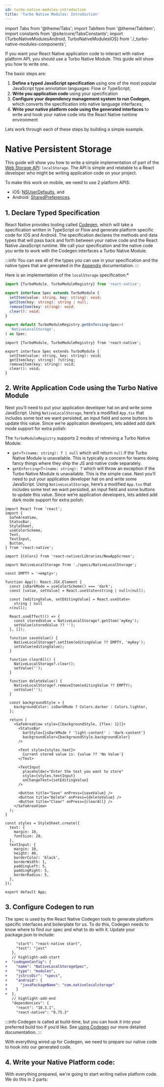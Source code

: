 ```yaml
---
id: turbo-native-modules-introduction
title: 'Turbo Native Modules: Introduction'
---
```


import Tabs from '@theme/Tabs'; import TabItem from '@theme/TabItem'; import constants from '@site/core/TabsConstants';
import {TurboNativeModulesAndroid, TurboNativeModulesIOS} from './\_turbo-native-modules-components';

If you want your React Native application code to interact with native platform API, you should use a Turbo Native Module. This guide will show you how to write one.

The basic steps are:

1. **Define a typed JavaScript specification** using one of the most popular JavaScript type annotation languages: Flow or TypeScript;
2. **Write you application code** using your specification
3. **Configure your dependency management system to run Codegen**, which converts the specification into native language interfaces;
4. **Write your native platform code using the generated interfaces** to write and hook your native code into the React Native runtime environment

Lets work through each of these steps by building a simple example.

# Native Persistent Storage

This guide will show you how to write a simple implementation of part of the [Web Storage API](https://html.spec.whatwg.org/multipage/webstorage.html#dom-localstorage-dev): `localStorage`. The API is simple and relatable to a React developer who might be writing application code on your project.

To make this work on mobile, we need to use 2 platform APIS:

- iOS: [NSUserDefaults](https://developer.apple.com/documentation/foundation/nsuserdefaults), and
- Android: [SharedPreferences](https://developer.android.com/reference/android/content/SharedPreferences).

## 1. Declare Typed Specification

React Native provides tooling called [Codegen](/docs/the-new-architecture/what-is-codegen), which will take a specification written in TypeScript or Flow and generate platform specific code for iOS and Android. The specification declares the methods and data types that will pass back and forth between your native code and the React Native JavaScript runtime. We call your specification and the native code you write to work with the Codegen interfaces a Turbo Native Module.

:::info
You can see all of the types you can use in your specification and the native types that are generated in the [Appendix](/appendix.md) documentation.
:::

Here is an implementation of the `localStorage` specification:\*

<Tabs groupId="language" queryString defaultValue={constants.defaultJavaScriptSpecLanguage} values={constants.javaScriptSpecLanguages}>
<TabItem value="typescript">

```typescript
import {TurboModule, TurboModuleRegistry} from 'react-native';

export interface Spec extends TurboModule {
  setItem(value: string, key: string): void;
  getItem(key: string): string | null;
  removeItem(key: string): void;
  clear(): void;
}

export default TurboModuleRegistry.getEnforcing<Spec>(
  'NativeLocalStorage',
) as Spec;
```

</TabItem>
<TabItem value="flow">

```flow
import {TurboModule, TurboModuleRegistry} from 'react-native';

export interface Spec extends TurboModule {
  setItem(value: string, key: string): void;
  getItem(key: string): ?string;
  removeItem(key: string): void;
  clear(): void;
}
```

</TabItem>
</Tabs>

## 2. Write Application Code using the Turbo Native Module

Next you’ll need to put your application developer hat on and write some JavaScript. Using `NativeLocalStorage`, here’s a modified `App.tsx` that includes some text we want persisted, an input field and some buttons to update this value. Since we’re application developers, lets added add dark mode support for extra polish:

The `TurboModuleRegistry` supports 2 modes of retreiving a Turbo Native Module:

- `get<T>(name: string): T | null` which will return `null` if the Turbo Native Module is unavailable. This is typically a concern for teams doing fancy things where they ship the JS and native code separately.
- `getEnforcing<T>(name: string): T` which will throw an exception if the Turbo Native Module is unavailable. This is the simple case.
  Next you’ll need to put your application developer hat on and write some JavaScript. Using `NativeLocalStorage`, here’s a modified `App.tsx` that includes some text we want persisted, an input field and some buttons to update this value. Since we’re application developers, lets added add dark mode support for extra polish:

```tsx
import React from 'react';
import {
  SafeAreaView,
  StatusBar,
  StyleSheet,
  useColorScheme,
  Text,
  TextInput,
  Button,
} from 'react-native';

import {Colors} from 'react-native/Libraries/NewAppScreen';

import NativeLocalStorage from './specs/NativeLocalStorage';

const EMPTY = '<empty>';

function App(): React.JSX.Element {
  const isDarkMode = useColorScheme() === 'dark';
  const [value, setValue] = React.useState<string | null>(null);

  const [editingValue, setEditingValue] = React.useState<
    string | null
  >(null);

  React.useEffect(() => {
    const storedValue = NativeLocalStorage?.getItem('myKey');
    setValue(storedValue ?? '');
  }, []);

  function saveValue() {
    NativeLocalStorage?.setItem(editingValue ?? EMPTY, 'myKey');
    setValue(editingValue);
  }

  function clearAll() {
    NativeLocalStorage?.clear();
    setValue('');
  }

  function deleteValue() {
    NativeLocalStorage?.removeItem(editingValue ?? EMPTY);
    setValue('');
  }

  const backgroundStyle = {
    backgroundColor: isDarkMode ? Colors.darker : Colors.lighter,
  };

  return (
    <SafeAreaView style={[backgroundStyle, {flex: 1}]}>
      <StatusBar
        barStyle={isDarkMode ? 'light-content' : 'dark-content'}
        backgroundColor={backgroundStyle.backgroundColor}
      />

      <Text style={styles.text}>
        Current stored value is: {value ?? 'No Value'}
      </Text>

      <TextInput
        placeholder="Enter the text you want to store"
        style={styles.textInput}
        onChangeText={setEditingValue}
      />

      <Button title="Save" onPress={saveValue} />
      <Button title="Delete" onPress={deleteValue} />
      <Button title="Clear" onPress={clearAll} />
    </SafeAreaView>
  );
}

const styles = StyleSheet.create({
  text: {
    margin: 10,
    fontSize: 20,
  },
  textInput: {
    margin: 10,
    height: 40,
    borderColor: 'black',
    borderWidth: 1,
    paddingLeft: 5,
    paddingRight: 5,
    borderRadius: 5,
  },
});

export default App;
```

## 3. Configure Codegen to run

The spec is used by the React Native Codegen tools to generate platform specific interfaces and boilerplate for us. To do this, Codegen needs to know where to find our spec and what to do with it. Update your package.json to include:

```diff
     "start": "react-native start",
     "test": "jest"
   },
   // highlight-add-start
+  "codegenConfig": {
+    "name": "NativeLocalStorageSpec",
+    "type": "modules",
+    "jsSrcsDir": "specs",
+    "android": {
+      "javaPackageName": "com.nativelocalstorage"
+    }
+  },
   // highlight-add-end
   "dependencies": {
     "react": "18.3.1",
     "react-native": "0.75.3"
```

:::info
Codegen is called at build-time, but you can hook it into your preferred build too if you’d like. See [using Codegen](the-new-architecture/using-codegen) our more detailed documentation.
:::

With everything wired up for Codegen, we need to prepare our native code to hook into our generated code.

## 4. Write your Native Platform code:

With everything prepared, we're going to start writing native platform code. We do this in 2 parts:

<Tabs groupId="platforms" queryString defaultValue={constants.defaultPlatform}>
    <TabItem value="android" label="Android">
        <TurboNativeModulesAndroid />
    </TabItem>
    <TabItem value="ios" label="iOS">
        <TurboNativeModulesIOS/>
    </TabItem>
</Tabs>
